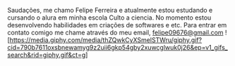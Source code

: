 Saudações, me chamo Felipe Ferreira e atualmente estou estudando e cursando o alura em minha escola Culto a ciencia. No momento estou desenvolvendo habilidades em criações de softwares e etc.
Para entrar em contato comigo me chame através do meu email, felipe09676@gmail.com
![https://media.giphy.com/media/thZQwkCyXSmelSTWru/giphy.gif?cid=790b7611oxsbnewamyg9z2uii6gkp54gby2xuwcglwuk0j26&ep=v1_gifs_search&rid=giphy.gif&ct=g] 
